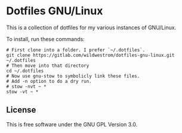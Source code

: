 # Dotfiles GNU/Linux

This is a collection of dotfiles for my various instances of GNU/Linux.

To install, run these commands:

```shell
# First clone into a folder. I prefer `~/.dotfiles`.
git clone https://gitlab.com/wildwestrom/dotfiles-gnu-linux.git ~/.dotfiles
# Then move into that directory
cd ~/.dotfiles
# Now use gnu-stow to symbolicly link these files. 
# Add -n option to do a dry run.
# stow -nvt ~ *
stow -vt ~ *
```

## License

This is free software under the GNU GPL Version 3.0.
